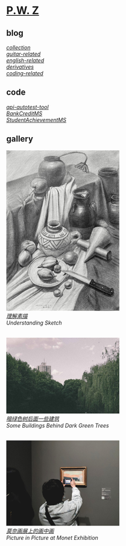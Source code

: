 
# [P.W. Z](https://www.pwz.wiki)

## blog
[*collection*](./blog/collection/collection.md)  
[*guitar-related*](./blog/guitar-related/readme.md)  
[*english-related*](./blog/english-related/index.md)  
[*derivatives*](./blog/derivatives/readme.md)  
[*coding-related*](./blog/coding-related/index.md)


## code
[*api-autotest-tool*](./code/api-autotest-tool/readme.md)  
[*BankCreditMS*](./code/bank-credit-management-system/readme.md)  
[*StudentAchievementMS*](./code/c-programming-homework/readme.md)


## gallery
<img src="./gallery/understanding-sketch/part2/sketch/20210908-19-compressed.jpg" width=300><br>
[*理解素描*](./gallery/understanding-sketch/index.md)  
*Understanding Sketch*  
<br>

<img src="./gallery/some-buildings-behind-dark-green-trees/some-buildings-behind-dark-green-trees-5.jpg" width=300><br>
[*暗绿色树后面一些建筑*](./gallery/some-buildings-behind-dark-green-trees/readme.md)  
*Some Buildings Behind Dark Green Trees*  
<br>

<img src="./gallery/picture-in-picture-at-monet-exhibition/picture-in-picture-at-monet-exhibition-02.jpg" width=300><br>
[*莫奈画展上的画中画*](./gallery/picture-in-picture-at-monet-exhibition/readme.md)  
*Picture in Picture at Monet Exhibition*  